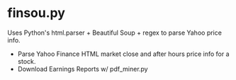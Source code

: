 # finsou.py

Uses Python's html.parser + Beautiful Soup + regex to parse Yahoo price info.

- Parse Yahoo Finance HTML market close and after hours price info for a stock.
- Download Earnings Reports w/ pdf_miner.py
